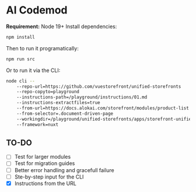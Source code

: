 # AI Codemod

**Requirement:** Node 19+
Install dependencies:

```bash
npm install
```

Then to run it programatically:

```bash
npm run src
```

Or to run it via the CLI:

```bash
node cli -- 
    --repo-url=https://github.com/vuestorefront/unified-storefronts 
    --repo-copyto=playground 
    --instructions-path=/playground/instructions/01.md 
    --instructions-extractfiles=true
    --from-url=https://docs.alokai.com/storefront/modules/product-list
    --from-selector=.document-driven-page
    --workingdir=/playground/unified-storefronts/apps/storefront-unified-nuxt/ 
    --framework=nuxt
```

## TO-DO

- [ ] Test for larger modules
- [ ] Test for migration guides
- [ ] Better error handling and gracefull failure
- [ ] Ste-by-step input for the CLI
- [x] Instructions from the URL